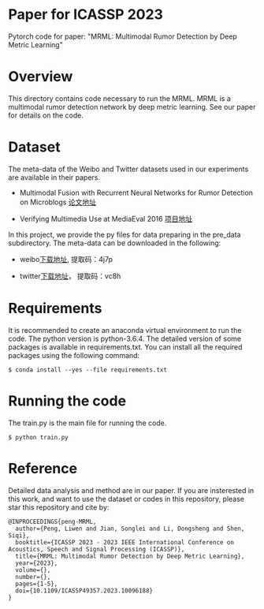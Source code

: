 # Paper for ICASSP 2023
Pytorch code for paper: "MRML: Multimodal Rumor Detection by Deep Metric Learning"

# Overview
This directory contains code necessary to run the MRML. MRML is a multimodal rumor detection network by deep metric learning. See our paper for details on the code.

# Dataset
The meta-data of the Weibo and Twitter datasets used in our experiments are available in their papers. 

- Multimodal Fusion with Recurrent Neural Networks for Rumor Detection on Microblogs [论文地址](https://dl.acm.org/doi/10.1145/3123266.3123454)

- Verifying Multimedia Use at MediaEval 2016 [项目地址](https://github.com/MKLab-ITI/image-verification-corpus/tree/master/mediaeval2016)

In this project, we provide the py files for data preparing in the pre_data subdirectory. 
The meta-data can be downloaded in the following:

- weibo[下载地址](https://pan.baidu.com/s/1S0OxCWRvXsP2cOWdDt_BRg), 提取码：4j7p

- twitter[下载地址](https://pan.baidu.com/s/1nQEJTtY2Dm8Jdrn4r5ofRQ)， 提取码：vc8h
  

# Requirements
It is recommended to create an anaconda virtual environment to run the code.
The python version is python-3.6.4. The detailed version of some packages is available in requirements.txt.
You can install all the required packages using the following command:
```
$ conda install --yes --file requirements.txt
```

# Running the code
The train.py is the main file for running the code.
```
$ python train.py
```
# Reference
Detailed data analysis and method are in our paper.
If you are insterested in this work, and want to use the dataset or codes in this repository, please star this repository and cite by:
```
@INPROCEEDINGS{peng-MRML,
  author={Peng, Liwen and Jian, Songlei and Li, Dongsheng and Shen, Siqi},
  booktitle={ICASSP 2023 - 2023 IEEE International Conference on Acoustics, Speech and Signal Processing (ICASSP)}, 
  title={MRML: Multimodal Rumor Detection by Deep Metric Learning}, 
  year={2023},
  volume={},
  number={},
  pages={1-5},
  doi={10.1109/ICASSP49357.2023.10096188}
}
```
